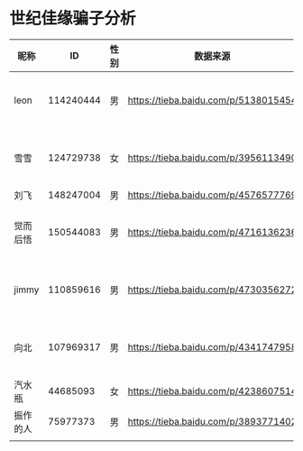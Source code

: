 # 世纪佳缘骗子分析

| 昵称    | ID        | 性别   | 数据来源                                 | 类型   |
| ----- | --------- | ---- | ------------------------------------ | ---- |
| leon  | 114240444 | 男    | https://tieba.baidu.com/p/5138015454 | 虚假资料 |
| 雪雪    | 124729738 | 女    | https://tieba.baidu.com/p/3956113490 | 购物诈骗 |
| 刘飞    | 148247004 | 男    | https://tieba.baidu.com/p/4576577769 |      |
| 觉而后悟  | 150544083 | 男    | https://tieba.baidu.com/p/4716136236 | 投资诈骗 |
| jimmy | 110859616 | 男    | https://tieba.baidu.com/p/4730356272 | 虚假资料 |
| 向北    | 107969317 | 男    | https://tieba.baidu.com/p/4341747958 | 虚假资料 |
| 汽水瓶   | 44685093  | 女    | https://tieba.baidu.com/p/4238607514 | DK   |
| 振作的人  | 75977373  | 男    | https://tieba.baidu.com/p/3893771402 | 骗婚   |
|       |           |      |                                      |      |